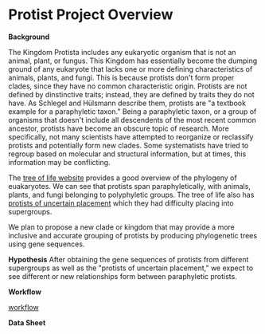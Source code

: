 # Protist Project Overview

**Background**

The Kingdom Protista includes any eukaryotic organism that is not an animal, plant, or fungus.  This Kingdom has essentially become the dumping ground of any eukaryote that lacks one or more defining characteristics of animals, plants, and fungi. This is because protists don't form proper clades, since they have no common characteristic origin. Protists are not defined by dinstinctive traits; instead, they are defined by traits they do not have. As Schlegel and Hülsmann describe them, protists are "a textbook example for a paraphyletic taxon." Being a paraphyletic taxon, or a group of organisms that doesn't include all descendents of the most recent common ancestor, protists have become an obscure topic of research.  More specifically, not many scientists have attempted to reorganize or reclassify protists and potentially form new clades. Some systematists have tried to regroup based on molecular and structural information, but at times, this information may be conflicting. 

The [tree of life website](http://tolweb.org/Eukaryotes/3) provides a good overview of the phylogeny of euakaryotes. We can see that protists span paraphyletically, with animals, plants, and fungi belonging to polyphyletic groups. The tree of life also has [protists of uncertain placement](http://tolweb.org/Protists_of_uncertain_placement/2383) which they had difficulty placing into supergroups. 

We plan to propose a new clade or kingdom that may provide a more inclusive and accurate grouping of protists by producing phylogenetic trees using gene sequences. 

**Hypothesis**
After obtaining the gene sequences of protists from different supergroups as well as the "protists of uncertain placement," we expect to see different or new relationships form between paraphyletic protists. 

**Workflow**

[workflow](https://user-images.githubusercontent.com/26017826/42791701-f5c0a0a0-893f-11e8-94db-c74cb4d807ef.png)

**Data Sheet** 